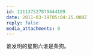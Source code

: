 ```yaml
---
id: 111137527879444109
date: 2011-03-19T05:04:25.000Z
reply: false
media_attachments: 0
---
```


谁发明的星期六谁是条狗。

